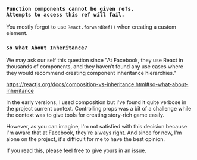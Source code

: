 ### `Function components cannot be given refs.`<br />`Attempts to access this ref will fail.`
You mostly forgot to use `React.forwardRef()` when creating a custom element.

### `So What About Inheritance?`
We may ask our self this question since
"At Facebook, they use React in thousands of components, and they haven’t found any use cases
where they would recommend creating component inheritance hierarchies."

https://reactjs.org/docs/composition-vs-inheritance.html#so-what-about-inheritance

In the early versions, I used composition but I've found it quite verbose in the project current context.
Controlling props was a bit of a challenge while the context was to give tools for creating story-rich game easily.

However, as you can imagine, I'm not satisfied with this decision
because I'm aware that at Facebook, they're always right.
And since for now, I'm alone on the project, it's difficult for me to have the best opinion.

If you read this, please feel free to give yours in an issue.
